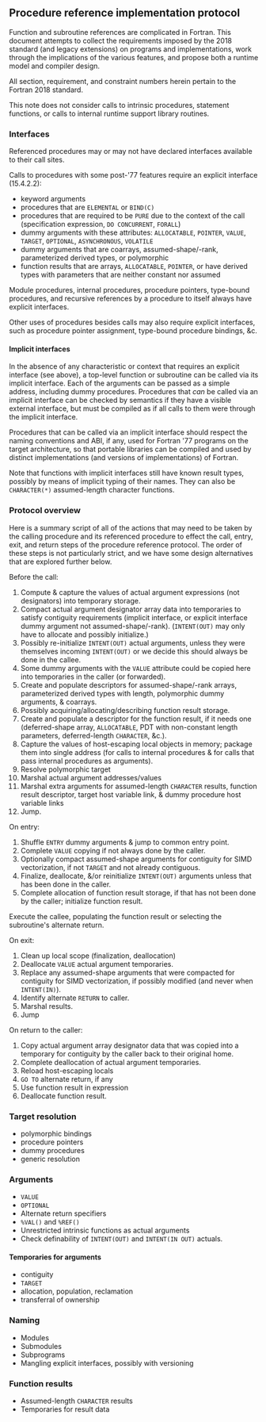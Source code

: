 <!--
Copyright (c) 2019, NVIDIA CORPORATION.  All rights reserved.
-->

## Procedure reference implementation protocol

Function and subroutine references are complicated in Fortran.
This document attempts to collect the requirements imposed by the 2018
standard (and legacy extensions) on programs and implementations, work
through the implications of the various features, and propose both a
runtime model and compiler design.

All section, requirement, and constraint numbers herein pertain to
the Fortran 2018 standard.

This note does not consider calls to intrinsic procedures, statement
functions, or calls to internal runtime support library routines.

### Interfaces
Referenced procedures may or may not have declared interfaces
available to their call sites.

Calls to procedures with some post-'77 features require an explicit interface
 (15.4.2.2):
* keyword arguments
* procedures that are `ELEMENTAL` or `BIND(C)`
* procedures that are required to be `PURE` due to the context of the call
  (specification expression, `DO CONCURRENT`, `FORALL`)
* dummy arguments with these attributes: `ALLOCATABLE`, `POINTER`,
  `VALUE`, `TARGET`, `OPTIONAL`, `ASYNCHRONOUS`, `VOLATILE`
* dummy arguments that are coarrays, assumed-shape/-rank,
  parameterized derived types, or polymorphic
* function results that are arrays, `ALLOCATABLE`, `POINTER`,
  or have derived types with parameters that are neither constant nor assumed

Module procedures, internal procedures, procedure pointers,
type-bound procedures, and recursive references by a procedure to itself
always have explicit interfaces.

Other uses of procedures besides calls may also require explicit interfaces,
such as procedure pointer assignment, type-bound procedure bindings, &c.

#### Implicit interfaces
In the absence of any characteristic or context that requires an
explicit interface (see above), a top-level function or subroutine
can be called via its implicit interface.
Each of the arguments can be passed as a simple address, including
dummy procedures.
Procedures that *can* be called via an implicit interface can be checked
by semantics if they have a visible external interface, but must be
compiled as if all calls to them were through the implicit interface.

Procedures that can be called via an implicit interface should respect
the naming conventions and ABI, if any, used for Fortran '77 programs
on the target architecture, so that portable libraries can be compiled
and used by distinct implementations (and versions of implementations)
of Fortran.

Note that functions with implicit interfaces still have known result
types, possibly by means of implicit typing of their names.
They can also be `CHARACTER(*)` assumed-length character functions.

### Protocol overview

Here is a summary script of all of the actions that may need to be taken
by the calling procedure and its referenced procedure to effect
the call, entry, exit, and return steps of the procedure reference
protocol.
The order of these steps is not particularly strict, and we have
some design alternatives that are explored further below.

Before the call:
1. Compute & capture the values of actual argument expressions
   (not designators) into temporary storage.
1. Compact actual argument designator array data into temporaries
   to satisfy contiguity requirements (implicit interface, or
   explicit interface dummy argument not assumed-shape/-rank).
   (`INTENT(OUT)` may only have to allocate and possibly initialize.)
1. Possibly re-initialize `INTENT(OUT)` actual arguments,
   unless they were themselves incoming `INTENT(OUT)` or we decide
   this should always be done in the callee.
1. Some dummy arguments with the `VALUE` attribute could be
   copied here into temporaries in the caller (or forwarded).
1. Create and populate descriptors for assumed-shape/-rank arrays,
   parameterized derived types with length, polymorphic dummy arguments,
   & coarrays.
1. Possibly acquiring/allocating/describing function result storage.
1. Create and populate a descriptor for the function result, if it
   needs one (deferred-shape array, `ALLOCATABLE`, PDT with non-constant
   length parameters, deferred-length `CHARACTER`, &c.).
1. Capture the values of host-escaping local objects in memory;
   package them into single address (for calls to internal procedures &
   for calls that pass internal procedures as arguments).
1. Resolve polymorphic target
1. Marshal actual argument addresses/values
1. Marshal extra arguments for assumed-length `CHARACTER` results,
   function result descriptor, target host variable link, & dummy procedure
   host variable links
1. Jump.

On entry:
1. Shuffle `ENTRY` dummy arguments & jump to common entry point.
1. Complete `VALUE` copying if not always done by the caller.
1. Optionally compact assumed-shape arguments for contiguity
   for SIMD vectorization, if not `TARGET` and not already contiguous.
1. Finalize, deallocate, &/or reinitialize `INTENT(OUT)` arguments
   unless that has been done in the caller.
1. Complete allocation of function result storage, if that has
   not been done by the caller; initialize function result.

Execute the callee, populating the function result or selecting
the subroutine's alternate return.

On exit:
1. Clean up local scope (finalization, deallocation)
1. Deallocate `VALUE` actual argument temporaries.
1. Replace any assumed-shape arguments that were compacted for
   contiguity for SIMD vectorization, if possibly modified
   (and never when `INTENT(IN)`).
1. Identify alternate `RETURN` to caller.
1. Marshal results.
1. Jump

On return to the caller:
1. Copy actual argument array designator data that was copied into
   a temporary for contiguity by the caller back to their original
   home.
1. Complete deallocation of actual argument temporaries.
1. Reload host-escaping locals
1. `GO TO` alternate return, if any
1. Use function result in expression
1. Deallocate function result.

### Target resolution
* polymorphic bindings
* procedure pointers
* dummy procedures
* generic resolution

### Arguments
* `VALUE`
* `OPTIONAL`
* Alternate return specifiers
* `%VAL()` and `%REF()`
* Unrestricted intrinsic functions as actual arguments
* Check definability of `INTENT(OUT)` and `INTENT(IN OUT)` actuals.
#### Temporaries for arguments
* contiguity
* `TARGET`
* allocation, population, reclamation
* transferral of ownership

### Naming
* Modules
* Submodules
* Subprograms
* Mangling explicit interfaces, possibly with versioning

### Function results
* Assumed-length `CHARACTER` results
* Temporaries for result data
